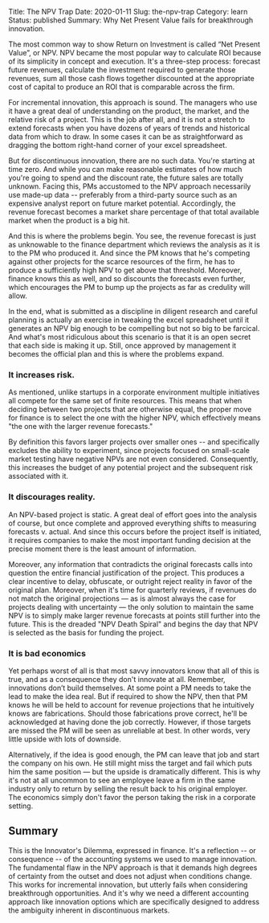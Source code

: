 Title: The NPV Trap
Date: 2020-01-11
Slug: the-npv-trap
Category: learn
Status: published
Summary: Why Net Present Value fails for breakthrough innovation.

The most common way to show Return on Investment is called “Net Present Value”, or NPV.   NPV became the most popular way to calculate ROI because of its simplicity in concept and execution.  It's a three-step process: forecast future revenues, calculate the investment required to generate those revenues, sum all those cash flows together discounted at the appropriate cost of capital to produce an ROI that is comparable across the firm.

For incremental innovation, this approach is sound.  The managers who use it have a great deal of understanding on the product, the market, and the relative risk of a project.  This is the job after all, and it is not a stretch to extend forecasts when you have dozens of years of trends and historical data from which to draw.  In some cases it can be as straightforward as dragging the bottom right-hand corner of your excel spreadsheet.

But for discontinuous innovation, there are no such data.  You're starting at time zero.  And while you can make reasonable estimates of how much you're going to spend and the discount rate, the future sales are totally unknown.  Facing this, PMs accustomed to the NPV approach necessarily use made-up data -- preferably from a third-party source such as an expensive analyst report on future market potential.  Accordingly, the revenue forecast becomes a market share percentage of that total available market when the product is a big hit.

And this is where the problems begin.  You see, the revenue forecast is just as unknowable to the finance department which reviews the analysis as it is to the PM who produced it.  And since the PM knows that he's competing against other projects for the scarce resources of the firm, he has to produce a sufficiently high NPV to get above that threshold.  Moreover, finance knows this as well, and so discounts the forecasts even further, which encourages the PM to bump up the projects as far as credulity will allow.

In the end, what is submitted as a discipline in diligent research and careful planning is actually an exercise in tweaking the excel spreadsheet until it generates an NPV big enough to be compelling but not so big to be farcical.  And what's most ridiculous about this scenario is that it is an open secret that each side is making it up.  Still, once approved by management it becomes the official plan and this is where the problems expand.

### It increases risk.

As mentioned, unlike startups in a corporate environment multiple initiatives all compete for the same set of finite resources.  This means that when deciding between two projects that are otherwise equal, the proper move for finance is to select the one with the higher NPV, which effectively means "the one with the larger revenue forecasts."

By definition this favors larger projects over smaller ones -- and specifically excludes the ability to experiment, since projects focused on small-scale market testing have negative NPVs are not even considered.  Consequently, this increases the budget of any potential project and the subsequent risk associated with it.

### It discourages reality.

An NPV-based project is static.  A great deal of effort goes into the analysis of course, but once complete and approved everything shifts to measuring forecasts v. actual.  And since this occurs before the project itself is initiated, it requires companies to make the most important funding decision at the precise moment there is the least amount of information.

Moreover, any information that contradicts the original forecasts calls into question the entire financial justification of the project.  This produces a clear incentive to delay, obfuscate, or outright reject reality in favor of the original plan.  Moreover, when it's time for quarterly reviews, if revenues do not match the original projections — as is almost always the case for projects dealing with uncertainty — the only solution to maintain the same NPV is to simply make larger revenue forecasts at points still further into the future.  This is the dreaded "NPV Death Spiral" and begins the day that NPV is selected as the basis for funding the project.


### It is bad economics

Yet perhaps worst of all is that most savvy innovators know that all of this is true, and as a consequence they don't innovate at all.  Remember, innovations don’t build themselves.  At some point a PM needs to take the lead to make the idea real.  But if required to show the NPV, then that PM knows he will be held to account for revenue projections that he intuitively knows are fabrications.  Should those fabrications prove correct, he'll be acknowledged at having done the job correctly.  However, if those targets are missed the PM will be seen as unreliable at best.  In other words, very little upside with lots of downside.

Alternatively, if the idea is good enough, the PM can leave that job and start the company on his own.  He still might miss the target and fail which puts him the same position — but the upside is dramatically different.  This is why it's not at all uncommon to see an employee leave a firm in the same industry only to return by selling the result back to his original employer.  The economics simply don't favor the person taking the risk in a corporate setting.

## Summary

This is the Innovator's Dilemma, expressed in finance.  It's a reflection -- or consequence -- of the accounting systems we used to manage innovation.  The fundamental flaw in the NPV approach is that it demands high degrees of certainty from the outset and does not adjust when conditions change.  This works for incremental innovation, but utterly fails when considering breakthrough opportunities.  And it's why we need a different accounting approach like innovation options which are specifically designed to address the ambiguity inherent in discontinuous markets.
